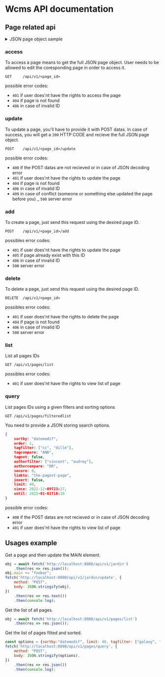 Wcms API documentation
=================


Page related api
----------------




<details>
    <summary>JSON page object sample</summary>
    <pre>
        <code>
{
    "id": "garden",
    "title": "A nice Garden !!",
    "description": "With a lot of snails",
    "lang": "en",
    "tag": [
        "place", "green"
    ],
    "date": "2022-03-20T20:47:00+0100",
    "datecreation": "2022-03-20T20:47:18+0100",
    "datemodif": "2022-05-29T14:59:58+0200",
    "daterender": "2022-05-14T16:42:49+0200",
    "css": "",
    "javascript": "",
    "body": "%HEADER%\r\n\r\n%NAV%\r\n\r\n%ASIDE%\r\n\r\n%MAIN%\r\n\r\n%FOOTER%",
    "header": "",
    "main": "# Welcome to my Garden !!",
    "nav": "",
    "aside": "",
    "footer": "",
    "externalcss": [],
    "customhead": "",
    "secure": 1,
    "interface": "main",
    "linkto": [],
    "templatebody": "",
    "templatecss": "",
    "templatejavascript": "",
    "templateoptions": [
        "thumbnail",
        "recursivecss",
        "externalcss",
        "favicon",
        "externaljavascript"
    ],
    "favicon": "",
    "thumbnail": "",
    "authors": [
        "cindy",
        "vincent"
    ],
    "invites": [],
    "readers": [],
    "affcount": 1,
    "visitcount": 0,
    "editcount": 3,
    "editby": [],
    "sleep": 0,
    "redirection": "",
    "refresh": 0,
    "password": null
}
        </code>
    </pre>
</details>


### access

To access a page means to get the full JSON page object. User needs to be allowed to edit the coresponding page in order to access it.

    GET     /api/v1/<page_id>

possible error codes:

- `401` if user does'nt have the rights to access the page
- `404` if page is not found
- `406` in case of invalid ID

### update

To update a page, you'll have to provide it with POST datas.
In case of success, you will get a `200` HTTP CODE and recieve the full JSON page object.

    POST    /api/v1/<page_id>/update

possible error codes:

- `400` if the POST datas are not recieved or in case of JSON decoding error
- `401` if user does'nt have the rights to update the page
- `404` if page is not found
- `406` in case of invalid ID
- `409` in case of conflict (someone or something else updated the page before you)
_ `500` server error



### add

To create a page, just send this request using the desired page ID.

    POST    /api/v1/<page_id>/add

possibles error codes:

- `401` if user does'nt have the rights to update the page
- `405` if page already exist with this ID
- `406` in case of invalid ID
- `500` server error



### delete

To delete a page, just send this request using the desired page ID.

    DELETE  /api/v1/<page_id>

possibles error codes:

- `401` if user does'nt have the rights to delete the page
- `404` if page is not found
- `406` in case of invalid ID
- `500` server error


### list

List all pages IDs

    GET /api/v1/pages/list

possibles error codes:

- `401` if user does'nt have the rights to view list of page


### query

List pages IDs using a given filters and sorting options

    GET /api/v1/pages/filteredlist

You need to provide a JSON storing search options.

```json
{
    sortby: "datemodif",
    order: 1,
    tagfilter: ["cc", "dille"],
    tagcompare: "AND",
    tagnot: false,
    authorfilter: ["vincent", "audrey"],
    authorcompare: "OR",
    secure: 0,
    linkto: "the-pagest-page",
    invert: false,
    limit: 40,
    since: 2022-12-09T23:27,
    until: 2025-01-01T10:10
}
```

possible error codes:

- `400` if the POST datas are not recieved or in case of JSON decoding error
- `401` if user does'nt have the rights to view list of page



Usages example
--------------

Get a page and then update the MAIN element.

```js
obj = await fetch('http://localhost:8080/api/v1/jardin')
    .then(res => res.json());
obj.main += "foobar";
fetch('http://localhost:8080/api/v1/jardin/update', {
    method: "POST",
    body: JSON.stringify(obj),
})
    .then(res => res.text())
    .then(console.log);
```

Get the list of all pages.

```js
obj = await fetch('http://localhost:8080/api/v1/pages/list')
    .then(res => res.json());
```

Get the list of pages filted and sorted.

```js
const options = {sortby:"datemodif", limit: 40, tagfilter: ["galaxy", "sublime"]};
fetch('http://localhost:8080/api/v1/pages/query', {
    method: "POST",
    body: JSON.stringify(options),
})
    .then(res => res.json())
    .then(console.log);
```
